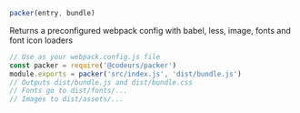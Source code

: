 ````javascript
packer(entry, bundle)
````

Returns a preconfigured webpack config with babel, less, image, fonts and font icon loaders

````javascript
// Use as your webpack.config.js file
const packer = require('@codeurs/packer')
module.exports = packer('src/index.js', 'dist/bundle.js')
// Outputs dist/bundle.js and dist/bundle.css
// Fonts go to dist/fonts/...
// Images to dist/assets/...
````